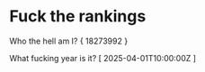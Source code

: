 # Fuck the rankings

Who the hell am I?
{ 18273992 }

What fucking year is it?
[ 2025-04-01T10:00:00Z ]
